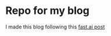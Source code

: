 # Repo for my blog

I made this blog following this [fast.ai post](https://www.fast.ai/2020/01/20/blog_overview/)
